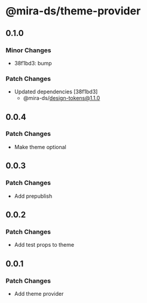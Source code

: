 # @mira-ds/theme-provider

## 0.1.0

### Minor Changes

- 38f1bd3: bump

### Patch Changes

- Updated dependencies [38f1bd3]
  - @mira-ds/design-tokens@1.1.0

## 0.0.4

### Patch Changes

- Make theme optional

## 0.0.3

### Patch Changes

- Add prepublish

## 0.0.2

### Patch Changes

- Add test props to theme

## 0.0.1

### Patch Changes

- Add theme provider
